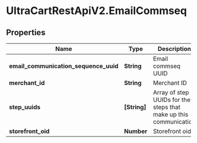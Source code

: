 # UltraCartRestApiV2.EmailCommseq

## Properties
Name | Type | Description | Notes
------------ | ------------- | ------------- | -------------
**email_communication_sequence_uuid** | **String** | Email commseq UUID | [optional] 
**merchant_id** | **String** | Merchant ID | [optional] 
**step_uuids** | **[String]** | Array of step UUIDs for the steps that make up this communication | [optional] 
**storefront_oid** | **Number** | Storefront oid | [optional] 


